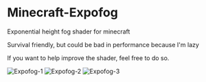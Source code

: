 # Minecraft-Expofog
Exponential height fog shader for minecraft

Survival friendly, but could be bad in performance because I'm lazy

If you want to help improve the shader, feel free to do so.

![Expofog-1](https://alligrater.github.io/expofog-1.png)
![Expofog-2](https://alligrater.github.io/expofog-2.png)
![Expofog-3](https://alligrater.github.io/expofog-3.png)
